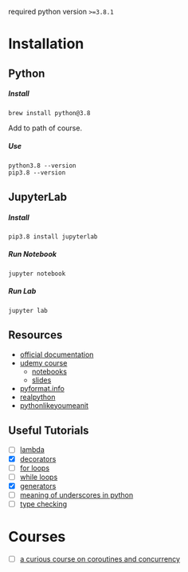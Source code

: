 required python version `>=3.8.1`

# Installation
## Python
##### Install
    brew install python@3.8
Add to path of course.
##### Use
    python3.8 --version
    pip3.8 --version

## JupyterLab
##### Install
    pip3.8 install jupyterlab
##### Run Notebook
    jupyter notebook
##### Run Lab
    jupyter lab

## Resources
  - [official documentation](https://docs.python.org/3/tutorial)
  - [udemy course](https://www.udemy.com/course/complete-python-bootcamp)
    - [notebooks](https://github.com/Pierian-Data/Complete-Python-3-Bootcamp)
    - [slides](https://drive.google.com/drive/folders/1cAM251bjoBCYF2bHfMM07MOGEgU2Q2VQ?usp=sharing)
  - [pyformat.info](https://pyformat.info/)
  - [realpython](https://realpython.com)
  - [pythonlikeyoumeanit](https://www.pythonlikeyoumeanit.com/)

## Useful Tutorials
  - [ ] [lambda](https://realpython.com/python-lambda/)
  - [x] [decorators](https://www.thecodeship.com/patterns/guide-to-python-function-decorators/)
  - [ ] [for loops](https://realpython.com/python-for-loop/)
  - [ ] [while loops](https://realpython.com/python-while-loop/)
  - [x] [generators](https://realpython.com/introduction-to-python-generators/)
  - [ ] [meaning of underscores in python](https://dbader.org/blog/meaning-of-underscores-in-python)
  - [ ] [type checking](https://realpython.com/python-type-checking/#hello-types)

# Courses
  - [ ] [a curious course on coroutines and concurrency](#http://www.dabeaz.com/coroutines/)